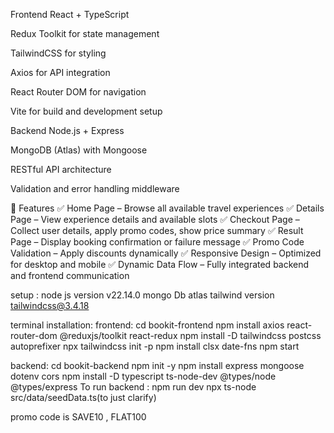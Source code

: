Frontend
React + TypeScript

Redux Toolkit for state management

TailwindCSS for styling

Axios for API integration

React Router DOM for navigation

Vite for build and development setup

Backend
Node.js + Express

MongoDB (Atlas) with Mongoose

RESTful API architecture

Validation and error handling middleware

📸 Features
✅ Home Page – Browse all available travel experiences
✅ Details Page – View experience details and available slots
✅ Checkout Page – Collect user details, apply promo codes, show price summary
✅ Result Page – Display booking confirmation or failure message
✅ Promo Code Validation – Apply discounts dynamically
✅ Responsive Design – Optimized for desktop and mobile
✅ Dynamic Data Flow – Fully integrated backend and frontend communication           


setup :
node js version  v22.14.0
mongo Db atlas
tailwind version 
tailwindcss@3.4.18



terminal installation:
frontend:
cd bookit-frontend
npm install axios react-router-dom @reduxjs/toolkit react-redux
npm install -D tailwindcss postcss autoprefixer
npx tailwindcss init -p
npm install clsx date-fns
npm start

backend:
cd bookit-backend
npm init -y
npm install express mongoose dotenv cors
npm install -D typescript ts-node-dev @types/node @types/express
To run backend :
npm run dev
npx ts-node src/data/seedData.ts(to just clarify)



promo code is SAVE10 , FLAT100




















